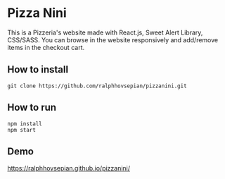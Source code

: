 # Pizza Nini

This is a Pizzeria's website made with React.js, Sweet Alert Library, CSS/SASS. You can browse in the website responsively and add/remove items in the checkout cart.

## How to install 
```
git clone https://github.com/ralphhovsepian/pizzanini.git
```

## How to run
```
npm install
npm start
```

## Demo

https://ralphhovsepian.github.io/pizzanini/

